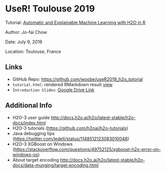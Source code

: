 # UseR! Toulouse 2019

Tutorial: [Automatic and Explainable Machine Learning with H2O in R](http://www.user2019.fr/tutorials/)

Author: Jo-fai Chow

Date: July 9, 2019

Location: Toulouse, France

## Links

- GitHub Repo: https://github.com/woobe/useR2019_h2o_tutorial
- `tutorial.html`: rendered RMarkdown result [view](https://nbviewer.jupyter.org/github/woobe/useR2019_h2o_tutorial/blob/master/tutorial.html)
- `Introduction Slides`: [Google Drive Link](https://drive.google.com/file/d/1evXrshE4GDZT-z0c_LTYEm9Dkl4mRKn-/view?usp=sharing)


## Additional Info

- H2O-3 user guide http://docs.h2o.ai/h2o/latest-stable/h2o-docs/index.html 
- H2O-3 tutorials (https://github.com/h2oai/h2o-tutorials)
- Java debugging tips (https://twitter.com/ledell/status/1148512123083010048)
- H2O-3 XGBoost on Windows (https://stackoverflow.com/questions/49752125/xgboost-h2o-error-on-windows-os)
- About target encoding http://docs.h2o.ai/h2o/latest-stable/h2o-docs/data-munging/target-encoding.html
